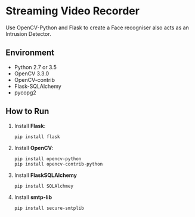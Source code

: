 # Streaming Video Recorder
Use OpenCV-Python and Flask to create a Face recogniser also acts as an Intrusion Detector.

## Environment
* Python 2.7 or 3.5
* OpenCV 3.3.0
* OpenCV-contrib
* Flask-SQLAlchemy
* pycopg2
## How to Run 
1. Install **Flask**:

    ```
    pip install flask
    ```

2. Install **OpenCV**:

    ```
    pip install opencv-python
    pip install opencv-contrib-python
    ```
3. Install **FlaskSQLAlchemy**
    ```
    pip install SQLAlchmey
    ```
4. Install **smtp-lib**
    ```
    pip install secure-smtplib
    ```
    
 

